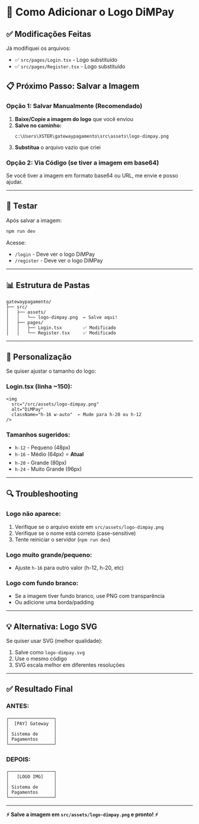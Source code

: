 # 🎨 Como Adicionar o Logo DiMPay

## ✅ Modificações Feitas

Já modifiquei os arquivos:
- ✅ `src/pages/Login.tsx` - Logo substituído
- ✅ `src/pages/Register.tsx` - Logo substituído

## 📋 Próximo Passo: Salvar a Imagem

### **Opção 1: Salvar Manualmente (Recomendado)**

1. **Baixe/Copie a imagem do logo** que você enviou
2. **Salve no caminho:**
   ```
   c:\Users\XSTER\gatewaypagamento\src\assets\logo-dimpay.png
   ```
3. **Substitua** o arquivo vazio que criei

### **Opção 2: Via Código (se tiver a imagem em base64)**

Se você tiver a imagem em formato base64 ou URL, me envie e posso ajudar.

---

## 🧪 Testar

Após salvar a imagem:

```bash
npm run dev
```

Acesse:
- `/login` - Deve ver o logo DiMPay
- `/register` - Deve ver o logo DiMPay

---

## 📊 Estrutura de Pastas

```
gatewaypagamento/
├── src/
│   ├── assets/
│   │   └── logo-dimpay.png  ← Salve aqui!
│   ├── pages/
│   │   ├── Login.tsx        ✅ Modificado
│   │   └── Register.tsx     ✅ Modificado
```

---

## 🎨 Personalização

Se quiser ajustar o tamanho do logo:

### Login.tsx (linha ~150):
```tsx
<img 
  src="/src/assets/logo-dimpay.png" 
  alt="DiMPay" 
  className="h-16 w-auto"  ← Mude para h-20 ou h-12
/>
```

### Tamanhos sugeridos:
- `h-12` - Pequeno (48px)
- `h-16` - Médio (64px) ⭐ **Atual**
- `h-20` - Grande (80px)
- `h-24` - Muito Grande (96px)

---

## 🔍 Troubleshooting

### Logo não aparece:
1. Verifique se o arquivo existe em `src/assets/logo-dimpay.png`
2. Verifique se o nome está correto (case-sensitive)
3. Tente reiniciar o servidor (`npm run dev`)

### Logo muito grande/pequeno:
- Ajuste `h-16` para outro valor (h-12, h-20, etc)

### Logo com fundo branco:
- Se a imagem tiver fundo branco, use PNG com transparência
- Ou adicione uma borda/padding

---

## 💡 Alternativa: Logo SVG

Se quiser usar SVG (melhor qualidade):

1. Salve como `logo-dimpay.svg`
2. Use o mesmo código
3. SVG escala melhor em diferentes resoluções

---

## ✅ Resultado Final

### ANTES:
```
┌─────────────────┐
│  [PAY] Gateway  │
│                 │
│ Sistema de      │
│ Pagamentos      │
└─────────────────┘
```

### DEPOIS:
```
┌─────────────────┐
│   [LOGO IMG]    │
│                 │
│ Sistema de      │
│ Pagamentos      │
└─────────────────┘
```

---

**⚡ Salve a imagem em `src/assets/logo-dimpay.png` e pronto! ⚡**
